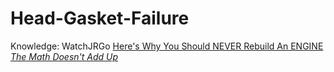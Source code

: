 # Head-Gasket-Failure
Knowledge: WatchJRGo [Here's Why You Should NEVER Rebuild An ENGINE *The Math Doesn't Add Up*](https://youtu.be/WB8InN82l3c)

